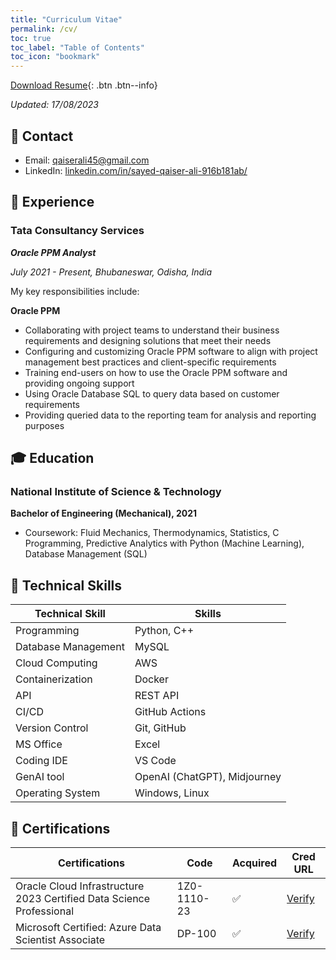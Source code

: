 ```yaml
---
title: "Curriculum Vitae"
permalink: /cv/
toc: true
toc_label: "Table of Contents"
toc_icon: "bookmark"
---
```

[Download Resume](https://sqali.github.io/files/Sayed_Qaiser_Ali.pdf){: .btn .btn--info}

*Updated: 17/08/2023*

## 📧 Contact
- Email: [qaiserali45@gmail.com]()
- LinkedIn: [linkedin.com/in/sayed-qaiser-ali-916b181ab/](https://www.linkedin.com/in/sqali/)

## 💼 Experience
### Tata Consultancy Services
***Oracle PPM Analyst***

*July 2021 - Present, Bhubaneswar, Odisha, India*

My key responsibilities include:

**Oracle PPM**

-	Collaborating with project teams to understand their business
requirements and designing solutions that meet their needs
-	Configuring and customizing Oracle PPM software to align
with project management best practices and client-specific requirements
-   Training end-users on how to use the Oracle PPM software
and providing ongoing support
-   Using Oracle Database SQL to query data based on customer requirements
-   Providing queried data to the reporting team for analysis and reporting purposes



## 🎓 Education
### National Institute of Science & Technology
**Bachelor of Engineering (Mechanical), 2021**
- Coursework: Fluid Mechanics, Thermodynamics, Statistics, C Programming, Predictive Analytics with Python (Machine Learning), Database Management (SQL)


<!--## 📝 Projects and Articles
I frequently publish articles to discuss recent research in Natural Language Processing and open-source projects applying state-of-the-art AI technologies. Please visit my [blog](https://sqali.github.io/posts/) and [portfolio](https://sqali.github.io/portfolio/) for more details.-->

<h2>🤖 Technical Skills</h2>
<table>
    <thead>
        <tr>
            <th>Technical Skill</th>
            <th>Skills</th>
        </tr>
    </thead>
    <tbody>
        <tr>
            <td>Programming</td>
            <td>Python, C++</td>
        </tr>
        <tr>
            <td>Database Management</td>
            <td>MySQL</td>
        </tr>
        <tr>
            <td>Cloud Computing</td>
            <td>AWS</td>
        </tr>
        <tr>
            <td>Containerization</td>
            <td>Docker</td>
        </tr>
        <tr>
            <td>API</td>
            <td>REST API</td>
        </tr>
        <tr>
            <td>CI/CD</td>
            <td>GitHub Actions</td>
        </tr>
        <tr>
            <td>Version Control</td>
            <td>Git, GitHub</td>
        </tr>
        <tr>
            <td>MS Office</td>
            <td>Excel</td>
        </tr>
        <tr>
            <td>Coding IDE</td>
            <td>VS Code</td>
        </tr>
        <tr>
            <td>GenAI tool</td>
            <td>OpenAI (ChatGPT), Midjourney</td>
        </tr>
        <tr>
            <td>Operating System</td>
            <td>Windows, Linux</td>
        </tr>
    </tbody>
</table>

<h2>📜 Certifications</h2>
<table>
    <thead>
        <tr>
            <th>Certifications</th>
            <th>Code</th>
            <th>Acquired</th>
            <th>Cred URL</th>
        </tr>
    </thead>
    <tbody>
        <!--<tr>
            <td>Oracle Cloud Infrastructure Architect Associate</td>
            <td>1Z0-1072-23</td>
            <td>&#x2705;</td>
            <td><a href="https://catalog-education.oracle.com/pls/certview/sharebadge?id=0806C2C0204969B31945998A5208A6EF75CD46C6C59493F8F1CF5401C407F306">Verify</a></td>
        </tr>
        <tr>
            <td>Oracle Cloud Infrastructure Data Science Professional</td>
            <td>1Z0-1110-23</td>
            <td>&#x2705;</td>
            <td><a href="https://catalog-education.oracle.com/pls/certview/sharebadge?id=69B0E79DF74022BF351689E761359479683CEA603B519F822D4C9A2456223099">Verify</a></td>
        </tr>
        -->
        <tr>
            <td>Oracle Cloud Infrastructure 2023 Certified Data Science Professional</td>
            <td>1Z0-1110-23</td>
            <td>&#x2705;</td>
            <td><a href="https://catalog-education.oracle.com/pls/certview/sharebadge?id=69B0E79DF74022BF351689E761359479683CEA603B519F822D4C9A2456223099">Verify</a></td>
        </tr>
        <tr>
            <td>Microsoft Certified: Azure Data Scientist Associate</td>
            <td>DP-100</td>
            <td>&#x2705;</td>
            <td><a href="#">Verify</a></td>
        </tr>
    </tbody>
</table>
